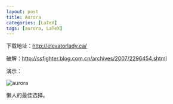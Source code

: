 ```yaml
---
layout: post
title: Aurora
categories: [LaTeX]
tags: [aurora, LaTeX]
---
```


下载地址：<http://elevatorlady.ca/>

破解：<http://ssfighter.blog.com.cn/archives/2007/2296454.shtml>

演示：

![aurora](http://elevatorlady.ca/data/aurora/aurora-example.png)

懒人的最佳选择。
